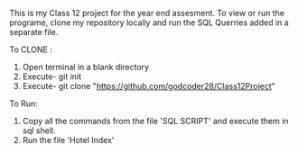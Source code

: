 This is my Class 12 project for the year end assesment.
To view or run the programe, clone my repository locally and run the SQL Querries added
in  a separate file.

To CLONE :
1) Open terminal in a blank directory
2) Execute- git init
3) Execute- git clone "https://github.com/godcoder28/Class12Project"

To Run: 
1) Copy all the commands from the file 'SQL SCRIPT' and execute them in sql shell.
2) Run the file 'Hotel Index' 
